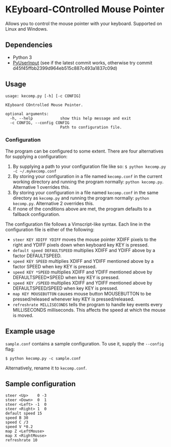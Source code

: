 KEyboard-COntrolled Mouse Pointer
======

Allows you to control the mouse pointer with your keyboard. Supported on Linux and Windows.

## Dependencies
* Python 3
* [PyUserInput](https://github.com/SavinaRoja/PyUserInput) (see if the latest commit works, otherwise try commit d45f45ffbb2399d964eb515c887c493a1837c09d)

## Usage
```
usage: kecomp.py [-h] [-c CONFIG]

KEyboard COntrolled Mouse Pointer.

optional arguments:
  -h, --help            show this help message and exit
  -c CONFIG, --config CONFIG
                        Path to configuration file.
```

### Configuration
The program can be configured to some extent. There are four alternatives for supplying a configuration:

1. By supplying a path to your configuration file like so: ``$ python kecomp.py -c ~/.mykecomp.conf``
2. By storing your configuration in a file named ``kecomp.conf`` in the current working directory and running the program normally: ``python kecomp.py``. Alternative 1 overrides this.
3. By storing your configuration in a file named ``kecomp.conf`` in the same directory as ``kecomp.py`` and running the program normally: ``python kecomp.py``. Alternative 2 overrides this.
4. If none of the conditions above are met, the program defaults to a fallback configuration.

The configuration file follows a Vimscript-like syntax. Each line in the configuration file is either of the following:
* ``steer KEY XDIFF YDIFF`` moves the mouse pointer XDIFF pixels to the right and YDIFF pixels down when keyboard key KEY is pressed.
* ``default speed DEFAULTSPEED`` multiplies XDIFF and YDIFF above by a factor DEFAULTSPEED.
* ``speed KEY SPEED`` multiplies XDIFF and YDIFF mentioned above by a factor SPEED when key KEY is pressed.
* ``speed KEY *SPEED`` multiplies XDIFF and YDIFF mentioned above by DEFAULTSPEED*SPEED when key KEY is pressed.
* ``speed KEY /SPEED`` multiplies XDIFF and YDIFF mentioned above by DEFAULTSPEED/SPEED when key KEY is pressed.
* ``map KEY MOUSEBUTTON`` causes mouse button MOUSEBUTTON to be pressed/released whenever key KEY is pressed/released.
* ``refreshrate MILLISECONDS`` tells the program to handle key events every MILLISECONDS milliseconds. This affects the speed at which the mouse is moved.

## Example usage
``sample.conf`` contains a sample configuration. To use it, supply the ``--config`` flag:
```
$ python kecomp.py -c sample.conf
```
Alternatively, rename it to ``kecomp.conf``.

## Sample configuration
```
steer <Up>    0 -3
steer <Down>  0  1
steer <Left> -1  0
steer <Right> 1  0
default speed 15
speed B 30
speed C /3
speed V *0.2
map Z <LeftMouse>
map X <RightMouse>
refreshrate 10
```
